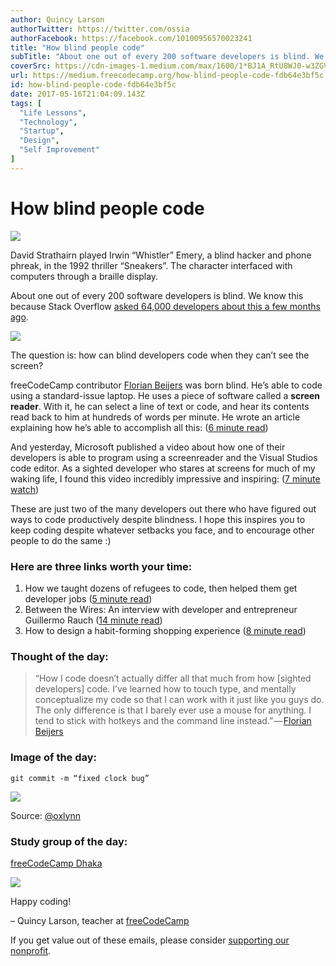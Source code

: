 ```yaml
---
author: Quincy Larson
authorTwitter: https://twitter.com/ossia
authorFacebook: https://facebook.com/10100956570023241
title: "How blind people code"
subTitle: "About one out of every 200 software developers is blind. We know this because Stack Overflow asked 64,000 developers about this a few mon..."
coverSrc: https://cdn-images-1.medium.com/max/1600/1*BJ1A_RtU8WJ0-w3ZGVRYEA.jpeg
url: https://medium.freecodecamp.org/how-blind-people-code-fdb64e3bf5c
id: how-blind-people-code-fdb64e3bf5c
date: 2017-05-16T21:04:09.143Z
tags: [
  "Life Lessons",
  "Technology",
  "Startup",
  "Design",
  "Self Improvement"
]
---
```

# How blind people code



![](https://cdn-images-1.medium.com/max/1600/1*BJ1A_RtU8WJ0-w3ZGVRYEA.jpeg)

David Strathairn played Irwin “Whistler” Emery, a blind hacker and phone phreak, in the 1992 thriller “Sneakers”. The character interfaced with computers through a braille display.



About one out of every 200 software developers is blind. We know this because Stack Overflow [asked 64,000 developers about this a few months ago](https://fcc.im/2qp6ddh).



![](https://cdn-images-1.medium.com/max/1600/1*G-rM8pvmO-3ognD4dwHFBw.png)



The question is: how can blind developers code when they can’t see the screen?

freeCodeCamp contributor [Florian Beijers](https://medium.com/@zersiax) was born blind. He’s able to code using a standard-issue laptop. He uses a piece of software called a **screen reader**. With it, he can select a line of text or code, and hear its contents read back to him at hundreds of words per minute. He wrote an article explaining how he’s able to accomplish all this: ([6 minute read](https://fcc.im/2pS32rM))

And yesterday, Microsoft published a video about how one of their developers is able to program using a screenreader and the Visual Studios code editor. As a sighted developer who stares at screens for much of my waking life, I found this video incredibly impressive and inspiring: ([7 minute watch](https://fcc.im/2qsST67))

These are just two of the many developers out there who have figured out ways to code productively despite blindness. I hope this inspires you to keep coding despite whatever setbacks you face, and to encourage other people to do the same :)

### Here are three links worth your time:

1.  How we taught dozens of refugees to code, then helped them get developer jobs ([5 minute read](https://fcc.im/2rnAAhK))
2.  Between the Wires: An interview with developer and entrepreneur Guillermo Rauch ([14 minute read](https://fcc.im/2qOoqCq))
3.  How to design a habit-forming shopping experience ([8 minute read](https://fcc.im/2qOKGMJ))

### Thought of the day:

> “How I code doesn’t actually differ all that much from how [sighted developers] code. I’ve learned how to touch type, and mentally conceptualize my code so that I can work with it just like you guys do. The only difference is that I barely ever use a mouse for anything. I tend to stick with hotkeys and the command line instead.” — [Florian Beijers](https://medium.com/@zersiax)

### Image of the day:

`git commit -m “fixed clock bug”`



![](https://cdn-images-1.medium.com/max/1600/1*aQQMlG--rAUoDaPL0mw2Fg.jpeg)



Source: [@oxlynn](https://fcc.im/2rd9BJx)

### Study group of the day:

[freeCodeCamp Dhaka](http://bit.ly/2kOyBUo)



![](https://cdn-images-1.medium.com/max/1600/1*XUGkruWLruIiUoT5PB60Ww.jpeg)



Happy coding!

– Quincy Larson, teacher at [freeCodeCamp](http://bit.ly/2j7Q1dN)

If you get value out of these emails, please consider [supporting our nonprofit](http://bit.ly/donate-to-fcc).








